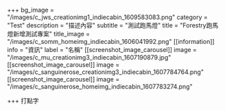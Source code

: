 +++
bg_image = "/images/c_jws_creationimg1_indiecabin_1609583083.png"
category = "Test"
description = "描述內容"
subtitle = "測試跑馬燈"
title = "Forestry跑馬燈新增測試專案"
title_image = "/images/c_somm_homeimg_indiecabin_1606041992.png"
[[information]]
info = "資訊"
label = "名稱"
[[screenshot_image_carousel]]
image = "/images/c_mu_creationimg3_indiecabin_1607190879.jpg"
[[screenshot_image_carousel]]
image = "/images/c_sanguinerose_creationimg3_indiecabin_1607784764.png"
[[screenshot_image_carousel]]
image = "/images/c_sanguinerose_homeimg_indiecabin_1607783274.png"

+++
打點字